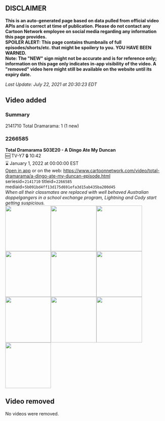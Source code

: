 ## DISCLAIMER
**This is an auto-generated page based on data pulled from official video APIs and is correct at time of publication. Please do not contact any Cartoon Network employee on social media regarding any information this page provides.**  
**SPOILER ALERT: This page contains thumbnails of full episodes/shorts/etc. that might be spoilery to you. YOU HAVE BEEN WARNED.**  
**Note: The "NEW" sign might not be accurate and is for reference only; information on this page only indicates in-app visibility of the video. A "removed" video here might still be available on the website until its expiry date.**  

_Last Update: July 22, 2021 at 20:30:23 EDT_
## Video added
### Summary
2141710 Total Dramarama: 1 (1 new)  
### 2266585
**Total Dramarama S03E20 - A Dingo Ate My Duncan**  
🆕 TV-Y7 🔒 10:42  
⌛ January 1, 2022 at 00:00:00 EST  
[Open in app](https://cnvideo.sercomkc.org/redirector.html?type=cnapp&seriesid=2141710&titleid=2266585&mediaid=5b091bd4ff13d175d691efa3d15ab435ba200d45) or on the web: https://www.cartoonnetwork.com/video/total-dramarama/a-dingo-ate-my-duncan-episode.html  
seriesid=`2141710` titleid=`2266585` mediaid=`5b091bd4ff13d175d691efa3d15ab435ba200d45`  
_When all their classmates are replaced with well behaved Australian doppelgangers in a school exchange program, Lightning and Cody start getting suspicious._  
<a href="https://s3.amazonaws.com/cartoonorchestrator/2266585_001_1280x720.jpg"><img src="https://s3.amazonaws.com/cartoonorchestrator/2266585_001_640x360.jpg" height="144px" /></a><a href="https://s3.amazonaws.com/cartoonorchestrator/2266585_002_1280x720.jpg"><img src="https://s3.amazonaws.com/cartoonorchestrator/2266585_002_640x360.jpg" height="144px" /></a><a href="https://s3.amazonaws.com/cartoonorchestrator/2266585_003_1280x720.jpg"><img src="https://s3.amazonaws.com/cartoonorchestrator/2266585_003_640x360.jpg" height="144px" /></a><a href="https://s3.amazonaws.com/cartoonorchestrator/2266585_004_1280x720.jpg"><img src="https://s3.amazonaws.com/cartoonorchestrator/2266585_004_640x360.jpg" height="144px" /></a><a href="https://s3.amazonaws.com/cartoonorchestrator/2266585_005_1280x720.jpg"><img src="https://s3.amazonaws.com/cartoonorchestrator/2266585_005_640x360.jpg" height="144px" /></a><a href="https://s3.amazonaws.com/cartoonorchestrator/2266585_006_1280x720.jpg"><img src="https://s3.amazonaws.com/cartoonorchestrator/2266585_006_640x360.jpg" height="144px" /></a><a href="https://s3.amazonaws.com/cartoonorchestrator/2266585_007_1280x720.jpg"><img src="https://s3.amazonaws.com/cartoonorchestrator/2266585_007_640x360.jpg" height="144px" /></a><a href="https://s3.amazonaws.com/cartoonorchestrator/2266585_008_1280x720.jpg"><img src="https://s3.amazonaws.com/cartoonorchestrator/2266585_008_640x360.jpg" height="144px" /></a><a href="https://s3.amazonaws.com/cartoonorchestrator/2266585_009_1280x720.jpg"><img src="https://s3.amazonaws.com/cartoonorchestrator/2266585_009_640x360.jpg" height="144px" /></a><a href="https://s3.amazonaws.com/cartoonorchestrator/2266585_010_1280x720.jpg"><img src="https://s3.amazonaws.com/cartoonorchestrator/2266585_010_640x360.jpg" height="144px" /></a>
## Video removed
No videos were removed.  
